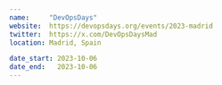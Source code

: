 ```yaml
---
name:     "DevOpsDays"
website:  https://devopsdays.org/events/2023-madrid
twitter:  https://x.com/DevOpsDaysMad
location: Madrid, Spain

date_start: 2023-10-06
date_end:   2023-10-06
---
```


